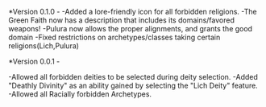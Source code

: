 *Version 0.1.0 -
-Added a lore-friendly icon for all forbidden religions.
-The Green Faith now has a description that includes its domains/favored weapons!
-Pulura now allows the proper alignments, and grants the good domain
-Fixed restrictions on archetypes/classes taking certain religions(Lich,Pulura)

*Version 0.0.1 -

-Allowed all forbidden deities to be selected during deity selection.
-Added "Deathly Divinity" as an ability gained by selecting the "Lich Deity" feature.
-Allowed all Racially forbidden Archetypes.
